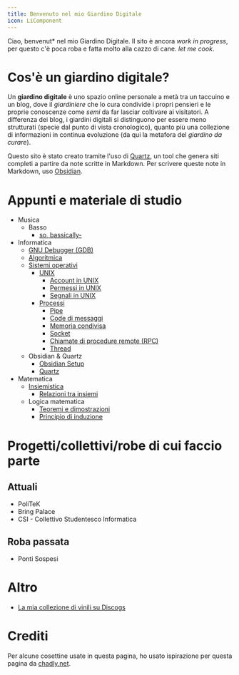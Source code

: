 ```yaml
---
title: Benvenuto nel mio Giardino Digitale
icon: LiComponent
---
```

Ciao, benvenut* nel mio Giardino Digitale.
Il sito è ancora _work in progress_, per questo c'è poca roba e fatta molto alla cazzo di cane. _let me cook_.

# Cos'è un giardino digitale?

Un **giardino digitale** è uno spazio online personale a metà tra un taccuino e un blog, dove il _giardiniere_ che lo cura condivide i propri pensieri e le proprie conoscenze come _semi_ da far lasciar coltivare ai visitatori. A differenza dei blog, i giardini digitali si distinguono per essere meno strutturati (specie dal punto di vista cronologico), quanto più una collezione di informazioni in continua evoluzione (da qui la metafora del _giardino da curare_).

Questo sito è stato creato tramite l'uso di [Quartz](Quartz.md), un tool che genera siti completi a partire da note scritte in Markdown. Per scrivere queste note in Markdown, uso [Obsidian](https://obsidian.md/).

# Appunti e materiale di studio

- Musica
	- Basso
		- [so, bassically-](so,%20bassically-.md)
- Informatica
	- [GNU Debugger (GDB)](GNU%20Debugger%20(GDB).md)
	- [Algoritmica](Algoritmica.md)
	- [Sistemi operativi](Sistemi%20operativi.md)
		- [UNIX](UNIX.md)
			- [Account in UNIX](Account%20in%20UNIX.md)
			- [Permessi in UNIX](Permessi%20in%20UNIX.md)
			- [Segnali in UNIX](Segnali%20in%20UNIX.md)
		- [Processi](Processi.md)
			- [Pipe](Pipe.md)
			- [Code di messaggi](Code%20di%20messaggi.md)
			- [Memoria condivisa](Memoria%20condivisa.md)
			- [Socket](Socket.md)
			- [Chiamate di procedure remote (RPC)](Chiamate%20di%20procedure%20remote%20(RPC).md)
			- [Thread](Thread.md)
	- Obsidian & Quartz
		- [Obsidian Setup](Obsidian%20Setup.md)
		- [Quartz](Quartz.md)
- Matematica
	- [Insiemistica](Insiemistica.md)
		- [Relazioni tra insiemi](Relazioni%20tra%20insiemi.md)
	- Logica matematica
		- [Teoremi e dimostrazioni](Teoremi%20e%20dimostrazioni.md)
		- [Principio di induzione](Principio%20di%20induzione.md)

# Progetti/collettivi/robe di cui faccio parte

## Attuali

- PoliTeK
- Bring Palace
- CSI - Collettivo Studentesco Informatica

## Roba passata

- Ponti Sospesi

# Altro

- [La mia collezione di vinili su Discogs](https://www.discogs.com/user/Rexus752/collection)

# Crediti

Per alcune cosettine usate in questa pagina, ho usato ispirazione per questa pagina da [chadly.net](https://www.chadly.net/).